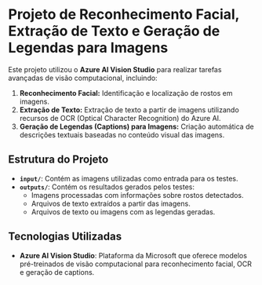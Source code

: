 # Projeto de Reconhecimento Facial, Extração de Texto e Geração de Legendas para Imagens

Este projeto utilizou o **Azure AI Vision Studio** para realizar tarefas avançadas de visão computacional, incluindo:

1. **Reconhecimento Facial:** Identificação e localização de rostos em imagens.
2. **Extração de Texto:** Extração de texto a partir de imagens utilizando recursos de OCR (Optical Character Recognition) do Azure AI.
3. **Geração de Legendas (Captions) para Imagens:** Criação automática de descrições textuais baseadas no conteúdo visual das imagens.

## Estrutura do Projeto

- **`input/`**: Contém as imagens utilizadas como entrada para os testes.
- **`outputs/`**: Contém os resultados gerados pelos testes:
  - Imagens processadas com informações sobre rostos detectados.
  - Arquivos de texto extraídos a partir das imagens.
  - Arquivos de texto ou imagens com as legendas geradas.

## Tecnologias Utilizadas

- **Azure AI Vision Studio**: Plataforma da Microsoft que oferece modelos pré-treinados de visão computacional para reconhecimento facial, OCR e geração de captions.
